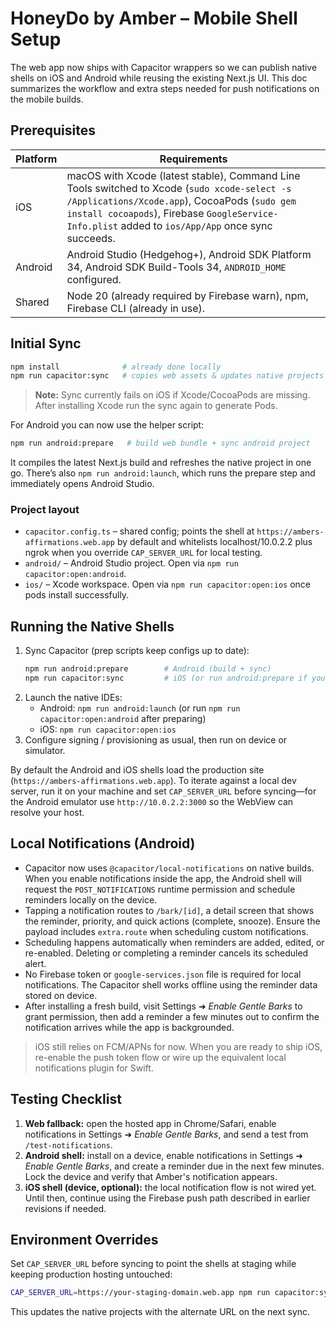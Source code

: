 # HoneyDo by Amber – Mobile Shell Setup

The web app now ships with Capacitor wrappers so we can publish native shells on iOS and Android while reusing the existing Next.js UI. This doc summarizes the workflow and extra steps needed for push notifications on the mobile builds.

## Prerequisites

| Platform | Requirements |
| --- | --- |
| iOS | macOS with Xcode (latest stable), Command Line Tools switched to Xcode (`sudo xcode-select -s /Applications/Xcode.app`), CocoaPods (`sudo gem install cocoapods`), Firebase `GoogleService-Info.plist` added to `ios/App/App` once sync succeeds. |
| Android | Android Studio (Hedgehog+), Android SDK Platform 34, Android SDK Build-Tools 34, `ANDROID_HOME` configured. |
| Shared | Node 20 (already required by Firebase warn), npm, Firebase CLI (already in use). |

## Initial Sync

```bash
npm install              # already done locally
npm run capacitor:sync   # copies web assets & updates native projects
```

> **Note:** Sync currently fails on iOS if Xcode/CocoaPods are missing. After installing Xcode run the sync again to generate Pods.

For Android you can now use the helper script:

```bash
npm run android:prepare   # build web bundle + sync android project
```

It compiles the latest Next.js build and refreshes the native project in one go. There’s also `npm run android:launch`, which runs the prepare step and immediately opens Android Studio.

### Project layout

- `capacitor.config.ts` – shared config; points the shell at `https://ambers-affirmations.web.app` by default and whitelists localhost/10.0.2.2 plus ngrok when you override `CAP_SERVER_URL` for local testing.
- `android/` – Android Studio project. Open via `npm run capacitor:open:android`.
- `ios/` – Xcode workspace. Open via `npm run capacitor:open:ios` once pods install successfully.

## Running the Native Shells

1. Sync Capacitor (prep scripts keep configs up to date):
   ```bash
   npm run android:prepare        # Android (build + sync)
   npm run capacitor:sync         # iOS (or run android:prepare if you prefer the two-step flow)
   ```
2. Launch the native IDEs:
   - Android: `npm run android:launch` (or run `npm run capacitor:open:android` after preparing)
   - iOS: `npm run capacitor:open:ios`
3. Configure signing / provisioning as usual, then run on device or simulator.

By default the Android and iOS shells load the production site (`https://ambers-affirmations.web.app`). To iterate against a local dev server, run it on your machine and set `CAP_SERVER_URL` before syncing—for the Android emulator use `http://10.0.2.2:3000` so the WebView can resolve your host.

## Local Notifications (Android)

- Capacitor now uses `@capacitor/local-notifications` on native builds. When you enable notifications inside the app, the Android shell will request the `POST_NOTIFICATIONS` runtime permission and schedule reminders locally on the device.
- Tapping a notification routes to `/bark/[id]`, a detail screen that shows the reminder, priority, and quick actions (complete, snooze). Ensure the payload includes `extra.route` when scheduling custom notifications.
- Scheduling happens automatically when reminders are added, edited, or re-enabled. Deleting or completing a reminder cancels its scheduled alert.
- No Firebase token or `google-services.json` file is required for local notifications. The Capacitor shell works offline using the reminder data stored on device.
- After installing a fresh build, visit Settings ➜ *Enable Gentle Barks* to grant permission, then add a reminder a few minutes out to confirm the notification arrives while the app is backgrounded.

> iOS still relies on FCM/APNs for now. When you are ready to ship iOS, re-enable the push token flow or wire up the equivalent local notifications plugin for Swift.

## Testing Checklist

1. **Web fallback:** open the hosted app in Chrome/Safari, enable notifications in Settings ➜ *Enable Gentle Barks*, and send a test from `/test-notifications`.
2. **Android shell:** install on a device, enable notifications in Settings ➜ *Enable Gentle Barks*, and create a reminder due in the next few minutes. Lock the device and verify that Amber's notification appears.
3. **iOS shell (device, optional):** the local notification flow is not wired yet. Until then, continue using the Firebase push path described in earlier revisions if needed.

## Environment Overrides

Set `CAP_SERVER_URL` before syncing to point the shells at staging while keeping production hosting untouched:

```bash
CAP_SERVER_URL=https://your-staging-domain.web.app npm run capacitor:sync
```

This updates the native projects with the alternate URL on the next sync.
